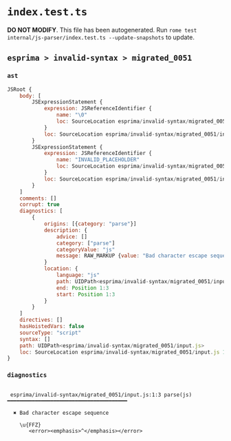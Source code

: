 # `index.test.ts`

**DO NOT MODIFY**. This file has been autogenerated. Run `rome test internal/js-parser/index.test.ts --update-snapshots` to update.

## `esprima > invalid-syntax > migrated_0051`

### `ast`

```javascript
JSRoot {
	body: [
		JSExpressionStatement {
			expression: JSReferenceIdentifier {
				name: "\0"
				loc: SourceLocation esprima/invalid-syntax/migrated_0051/input.js 1:0-1:6 (\0)
			}
			loc: SourceLocation esprima/invalid-syntax/migrated_0051/input.js 1:0-1:6
		}
		JSExpressionStatement {
			expression: JSReferenceIdentifier {
				name: "INVALID_PLACEHOLDER"
				loc: SourceLocation esprima/invalid-syntax/migrated_0051/input.js 1:6-1:7
			}
			loc: SourceLocation esprima/invalid-syntax/migrated_0051/input.js 1:6-1:7
		}
	]
	comments: []
	corrupt: true
	diagnostics: [
		{
			origins: [{category: "parse"}]
			description: {
				advice: []
				category: ["parse"]
				categoryValue: "js"
				message: RAW_MARKUP {value: "Bad character escape sequence"}
			}
			location: {
				language: "js"
				path: UIDPath<esprima/invalid-syntax/migrated_0051/input.js>
				end: Position 1:3
				start: Position 1:3
			}
		}
	]
	directives: []
	hasHoistedVars: false
	sourceType: "script"
	syntax: []
	path: UIDPath<esprima/invalid-syntax/migrated_0051/input.js>
	loc: SourceLocation esprima/invalid-syntax/migrated_0051/input.js 1:0-2:0
}
```

### `diagnostics`

```

 esprima/invalid-syntax/migrated_0051/input.js:1:3 parse(js) ━━━━━━━━━━━━━━━━━━━━━━━━━━━━━━━━━━━━━━━

  ✖ Bad character escape sequence

    \u{FFZ}
       <error><emphasis>^</emphasis></error>


```
